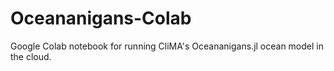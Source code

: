 # Oceananigans-Colab
Google Colab notebook for running CliMA's Oceananigans.jl ocean model in the cloud.
